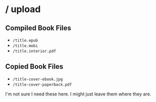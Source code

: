 # / upload

## Compiled Book Files

- `/title.epub`
- `/title.mobi`
- `/title.interior.pdf`

## Copied Book Files

- `/title-cover-ebook.jpg`
- `/title-cover-paperback.pdf`

I'm not sure I need these here.
I might just leave them where they are.
